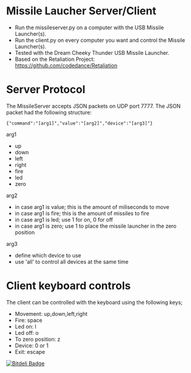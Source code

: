 Missile Laucher Server/Client
=============================
* Run the missileserver.py on a computer with the USB Missile Launcher(s).
* Run the client.py on every computer you want and control the Missile Launcher(s).
* Tested with the Dream Cheeky Thunder USB Missile Launcher.
* Based on the Retaliation Project: <https://github.com/codedance/Retaliation>


Server Protocol
===============
The MissileServer accepts JSON packets on UDP port 7777.
The JSON packet had the following structure:

    {"command":"[arg1]","value":"[arg2]","device":"[arg3]"}


arg1
* up
* down
* left
* right
* fire
* led
* zero

arg2
* in case arg1 is value; this is the amount of miliseconds to move
* in case arg1 is fire; this is the amount of missiles to fire
* in case arg1 is led; use 1 for on, 0 for off
* in case arg1 is zero; use 1 to place the missile launcher in the zero position

arg3
* define which device to use
* use 'all' to control all devices at the same time

Client keyboard controls
========================
The client can be controlled with the keyboard using the following keys;

* Movement: up,down,left,right
* Fire: space
* Led on: l
* Led off: o
* To zero position: z
* Device: 0 or 1
* Exit: escape


[![Bitdeli Badge](https://d2weczhvl823v0.cloudfront.net/TrafeX/missileserver/trend.png)](https://bitdeli.com/free "Bitdeli Badge")

